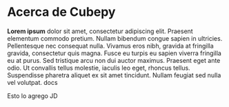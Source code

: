 # Acerca de Cubepy

**Lorem ipsum** dolor sit amet, consectetur adipiscing elit. Praesent elementum commodo pretium. Nullam bibendum congue sapien in ultricies. Pellentesque nec consequat nulla. Vivamus eros nibh, gravida at fringilla gravida, consectetur quis magna. Fusce eu turpis eu sapien viverra fringilla eu at purus. Sed tristique arcu non dui auctor maximus. Praesent eget ante odio. Ut convallis tellus molestie, iaculis leo eget, rhoncus tellus. Suspendisse pharetra aliquet ex sit amet tincidunt. Nullam feugiat sed nulla vel volutpat. docs


Esto lo agrego JD
<!--stackedit_data:
eyJoaXN0b3J5IjpbLTEzMDM0MDQ1MTgsMTMzODIzMDgyMyw0Nj
YyMjQyNjAsOTAxNTM4MDk2LDI2ODIxNDYzNl19
-->